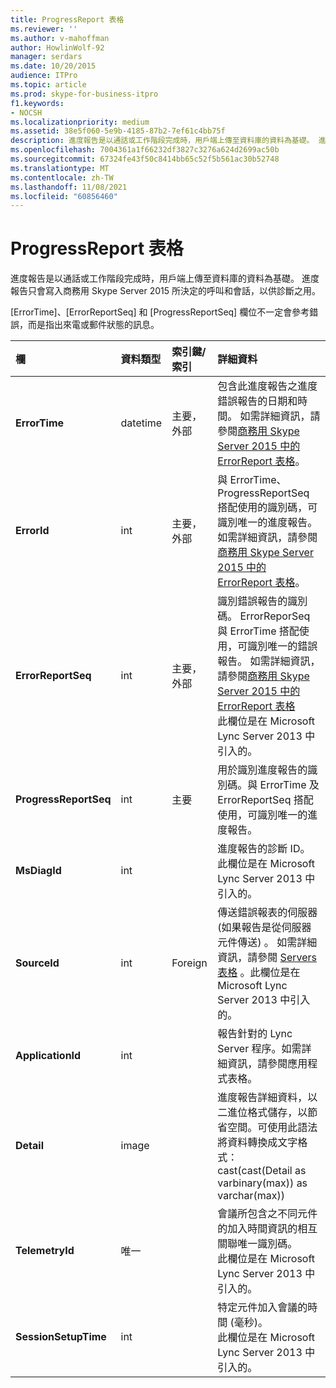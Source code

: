 ```yaml
---
title: ProgressReport 表格
ms.reviewer: ''
ms.author: v-mahoffman
author: HowlinWolf-92
manager: serdars
ms.date: 10/20/2015
audience: ITPro
ms.topic: article
ms.prod: skype-for-business-itpro
f1.keywords:
- NOCSH
ms.localizationpriority: medium
ms.assetid: 38e5f060-5e9b-4185-87b2-7ef61c4bb75f
description: 進度報告是以通話或工作階段完成時，用戶端上傳至資料庫的資料為基礎。 進度報告只會寫入商務用 Skype Server 2015 所決定的呼叫和會話，以供診斷之用。
ms.openlocfilehash: 7004361a1f66232df3827c3276a624d2699ac50b
ms.sourcegitcommit: 67324fe43f50c8414bb65c52f5b561ac30b52748
ms.translationtype: MT
ms.contentlocale: zh-TW
ms.lasthandoff: 11/08/2021
ms.locfileid: "60856460"
---
```

# <a name="progressreport-table"></a>ProgressReport 表格
 
進度報告是以通話或工作階段完成時，用戶端上傳至資料庫的資料為基礎。 進度報告只會寫入商務用 Skype Server 2015 所決定的呼叫和會話，以供診斷之用。
  
[ErrorTime]、[ErrorReportSeq] 和 [ProgressReportSeq] 欄位不一定會參考錯誤，而是指出來電或郵件狀態的訊息。
  
|**欄**|**資料類型**|**索引鍵/索引**|**詳細資料**|
|:-----|:-----|:-----|:-----|
|**ErrorTime** <br/> |datetime  <br/> |主要，外部  <br/> |包含此進度報告之進度錯誤報告的日期和時間。 如需詳細資訊，請參閱[商務用 Skype Server 2015 中的 ErrorReport 表格](errorreport.md)。 <br/> |
|**ErrorId** <br/> |int  <br/> |主要，外部  <br/> |與 ErrorTime、ProgressReportSeq 搭配使用的識別碼，可識別唯一的進度報告。 如需詳細資訊，請參閱[商務用 Skype Server 2015 中的 ErrorReport 表格](errorreport.md)。 <br/> |
|**ErrorReportSeq** <br/> |int  <br/> |主要，外部  <br/> |識別錯誤報告的識別碼。 ErrorReporSeq 與 ErrorTime 搭配使用，可識別唯一的錯誤報告。 如需詳細資訊，請參閱[商務用 Skype Server 2015 中的 ErrorReport 表格](errorreport.md) <br/> 此欄位是在 Microsoft Lync Server 2013 中引入的。  <br/> |
|**ProgressReportSeq** <br/> |int  <br/> |主要  <br/> |用於識別進度報告的識別碼。與 ErrorTime 及 ErrorReportSeq 搭配使用，可識別唯一的進度報告。  <br/> |
|**MsDiagId** <br/> |int  <br/> ||進度報告的診斷 ID。  <br/> 此欄位是在 Microsoft Lync Server 2013 中引入的。  <br/> |
|**SourceId** <br/> |int  <br/> |Foreign  <br/> |傳送錯誤報表的伺服器 (如果報告是從伺服器元件傳送) 。 如需詳細資訊，請參閱 [Servers 表格](servers.md) 。此欄位是在 Microsoft Lync Server 2013 中引入的。 <br/> |
|**ApplicationId** <br/> |int  <br/> ||報告針對的 Lync Server 程序。如需詳細資訊，請參閱應用程式表格。  <br/> |
|**Detail** <br/> |image  <br/> ||進度報告詳細資料，以二進位格式儲存，以節省空間。可使用此語法將資料轉換成文字格式：  <br/> cast(cast(Detail as varbinary(max)) as varchar(max))  <br/> |
|**TelemetryId** <br/> |唯一  <br/> ||會議所包含之不同元件的加入時間資訊的相互關聯唯一識別碼。  <br/> 此欄位是在 Microsoft Lync Server 2013 中引入的。  <br/> |
|**SessionSetupTime** <br/> |int  <br/> ||特定元件加入會議的時間 (毫秒)。  <br/> 此欄位是在 Microsoft Lync Server 2013 中引入的。  <br/> |
   

